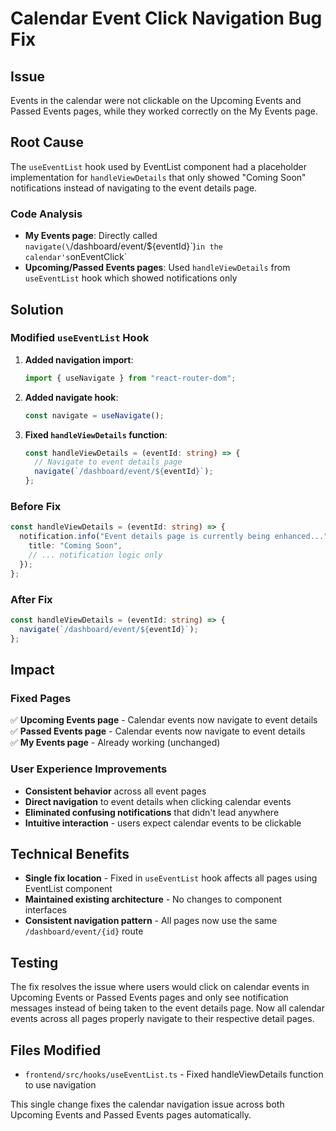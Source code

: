 # Calendar Event Click Navigation Bug Fix

## Issue

Events in the calendar were not clickable on the Upcoming Events and Passed Events pages, while they worked correctly on the My Events page.

## Root Cause

The `useEventList` hook used by EventList component had a placeholder implementation for `handleViewDetails` that only showed "Coming Soon" notifications instead of navigating to the event details page.

### Code Analysis

- **My Events page**: Directly called `navigate(\`/dashboard/event/\${eventId}\`)`in the calendar's`onEventClick`
- **Upcoming/Passed Events pages**: Used `handleViewDetails` from `useEventList` hook which showed notifications only

## Solution

### Modified `useEventList` Hook

1. **Added navigation import**:

   ```typescript
   import { useNavigate } from "react-router-dom";
   ```

2. **Added navigate hook**:

   ```typescript
   const navigate = useNavigate();
   ```

3. **Fixed `handleViewDetails` function**:
   ```typescript
   const handleViewDetails = (eventId: string) => {
     // Navigate to event details page
     navigate(`/dashboard/event/${eventId}`);
   };
   ```

### Before Fix

```typescript
const handleViewDetails = (eventId: string) => {
  notification.info("Event details page is currently being enhanced...", {
    title: "Coming Soon",
    // ... notification logic only
  });
};
```

### After Fix

```typescript
const handleViewDetails = (eventId: string) => {
  navigate(`/dashboard/event/${eventId}`);
};
```

## Impact

### Fixed Pages

✅ **Upcoming Events page** - Calendar events now navigate to event details  
✅ **Passed Events page** - Calendar events now navigate to event details  
✅ **My Events page** - Already working (unchanged)

### User Experience Improvements

- **Consistent behavior** across all event pages
- **Direct navigation** to event details when clicking calendar events
- **Eliminated confusing notifications** that didn't lead anywhere
- **Intuitive interaction** - users expect calendar events to be clickable

## Technical Benefits

- **Single fix location** - Fixed in `useEventList` hook affects all pages using EventList component
- **Maintained existing architecture** - No changes to component interfaces
- **Consistent navigation pattern** - All pages now use the same `/dashboard/event/{id}` route

## Testing

The fix resolves the issue where users would click on calendar events in Upcoming Events or Passed Events pages and only see notification messages instead of being taken to the event details page. Now all calendar events across all pages properly navigate to their respective detail pages.

## Files Modified

- `frontend/src/hooks/useEventList.ts` - Fixed handleViewDetails function to use navigation

This single change fixes the calendar navigation issue across both Upcoming Events and Passed Events pages automatically.
